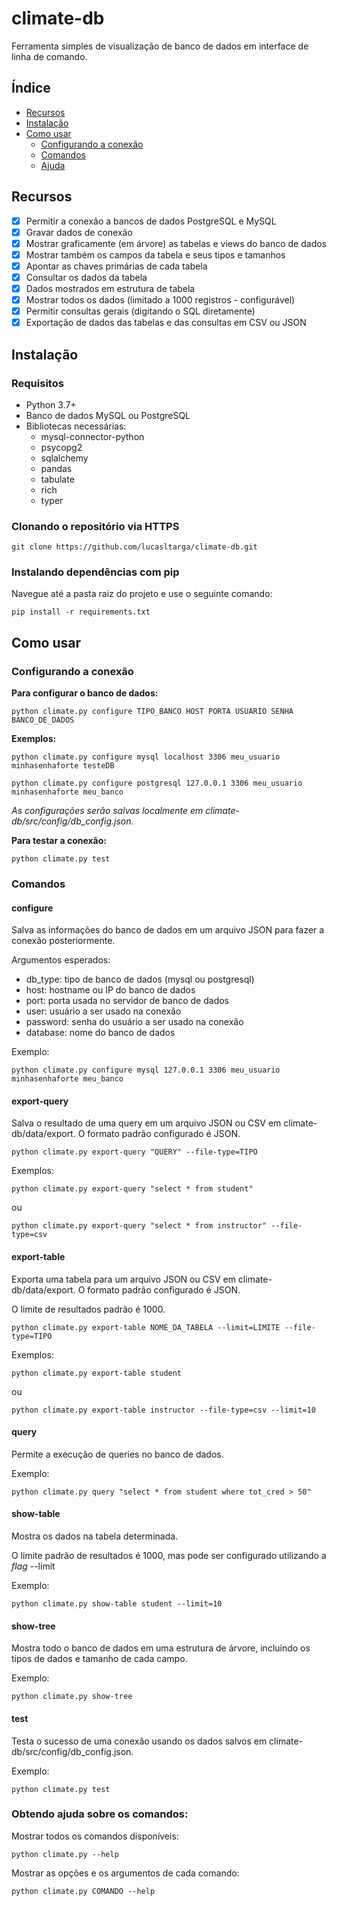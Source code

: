 # climate-db

Ferramenta simples de visualização de banco de dados em interface de linha de comando.

## Índice

- [Recursos](#recursos)
- [Instalação](#instalação)
- [Como usar](#como-usar)
    - [Configurando a conexão](#configurando-a-conexão)
    - [Comandos](#comandos)
    - [Ajuda](#obtendo-ajuda-sobre-os-comandos)


## Recursos
- [x] Permitir a conexão a bancos de dados PostgreSQL e MySQL
- [x] Gravar dados de conexão
- [x] Mostrar graficamente (em árvore) as tabelas e views do banco de dados
- [x] Mostrar também os campos da tabela e seus tipos e tamanhos
- [x] Apontar as chaves primárias de cada tabela
- [x] Consultar os dados da tabela
- [x] Dados mostrados em estrutura de tabela
- [x] Mostrar todos os dados (limitado a 1000 registros - configurável)
- [x] Permitir consultas gerais (digitando o SQL diretamente)
- [x] Exportação de dados das tabelas e das consultas em CSV ou JSON

## Instalação

### Requisitos
- Python 3.7+
- Banco de dados MySQL ou PostgreSQL
- Bibliotecas necessárias:
    - mysql-connector-python
    - psycopg2
    - sqlalchemy
    - pandas
    - tabulate
    - rich
    - typer

### Clonando o repositório via HTTPS

    git clone https://github.com/lucasltarga/climate-db.git

### Instalando dependências com pip

Navegue até a pasta raiz do projeto e use o seguinte comando:


    pip install -r requirements.txt

## Como usar

### Configurando a conexão

**Para configurar o banco de dados:**

```
python climate.py configure TIPO_BANCO HOST PORTA USUARIO SENHA BANCO_DE_DADOS
```

**Exemplos:**
```
python climate.py configure mysql localhost 3306 meu_usuario minhasenhaforte testeDB
```

```
python climate.py configure postgresql 127.0.0.1 3306 meu_usuario minhasenhaforte meu_banco
```

*As configurações serão salvas localmente em climate-db/src/config/db_config.json.*

**Para testar a conexão:**

    python climate.py test

### Comandos

#### **configure**

Salva as informações do banco de dados em um arquivo JSON para fazer a conexão posteriormente.

Argumentos esperados:

- db_type: tipo de banco de dados (mysql ou postgresql)
- host: hostname ou IP do banco de dados
- port: porta usada no servidor de banco de dados
- user: usuário a ser usado na conexão
- password: senha do usuário a ser usado na conexão
- database: nome do banco de dados

Exemplo: 

    python climate.py configure mysql 127.0.0.1 3306 meu_usuario minhasenhaforte meu_banco

#### **export-query**

Salva o resultado de uma query em um arquivo JSON ou CSV em climate-db/data/export. 
O formato padrão configurado é JSON.


    python climate.py export-query "QUERY" --file-type=TIPO 

Exemplos:

    python climate.py export-query "select * from student"
ou
    
    python climate.py export-query "select * from instructor" --file-type=csv

#### **export-table**

Exporta uma tabela para um arquivo JSON ou CSV em climate-db/data/export. 
O formato padrão configurado é JSON.

O limite de resultados padrão é 1000.


    python climate.py export-table NOME_DA_TABELA --limit=LIMITE --file-type=TIPO 

Exemplos:

    python climate.py export-table student
ou
    
    python climate.py export-table instructor --file-type=csv --limit=10

#### **query**

Permite a execução de queries no banco de dados.

Exemplo:

    python climate.py query "select * from student where tot_cred > 50"

#### **show-table**

Mostra os dados na tabela determinada.

O limite padrão de resultados é 1000, mas pode ser configurado utilizando a _flag_ --limit

Exemplo:

    python climate.py show-table student --limit=10

#### **show-tree**

Mostra todo o banco de dados em uma estrutura de árvore, incluindo os tipos de dados e tamanho de cada campo.

Exemplo:

    python climate.py show-tree

#### **test**

Testa o sucesso de uma conexão usando os dados salvos em climate-db/src/config/db_config.json.

Exemplo:

    python climate.py test

### Obtendo ajuda sobre os comandos:

Mostrar todos os comandos disponíveis:
    
    python climate.py --help

Mostrar as opções e os argumentos de cada comando:

    python climate.py COMANDO --help

